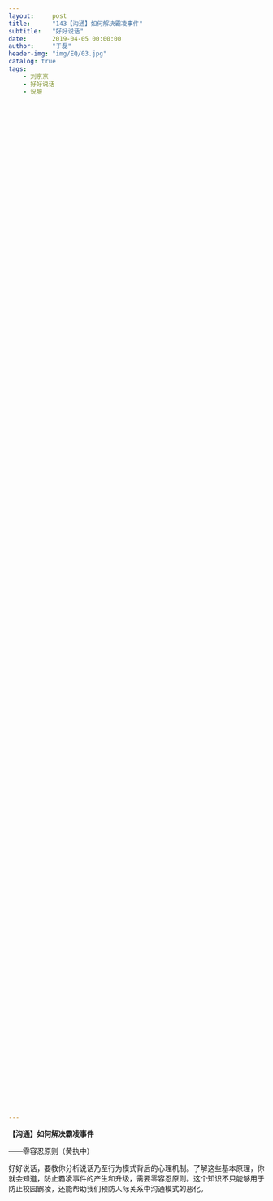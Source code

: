 ```yaml
---
layout:     post
title:      "143【沟通】如何解决霸凌事件"
subtitle:   "好好说话"
date:       2019-04-05 00:00:00
author:     "于磊"
header-img: "img/EQ/03.jpg"
catalog: true
tags:
    - 刘京京
    - 好好说话
    - 说服















































































































































---
```


**【沟通】如何解决霸凌事件**

——零容忍原则（黄执中）

 

好好说话，要教你分析说话乃至行为模式背后的心理机制。了解这些基本原理，你就会知道，防止霸凌事件的产生和升级，需要零容忍原则。这个知识不只能够用于防止校园霸凌，还能帮助我们预防人际关系中沟通模式的恶化。